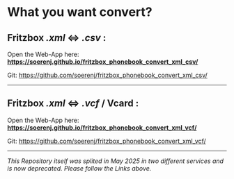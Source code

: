 # What you want convert?

## Fritzbox *.xml* &lt;=> *.csv* :

Open the Web-App here: **<https://soerenj.github.io/fritzbox_phonebook_convert_xml_csv/>**

Git: <https://github.com/soerenj/fritzbox_phonebook_convert_xml_csv/>

-----------------------------------

## Fritzbox *.xml* &lt;=>  *.vcf* / Vcard  :

Open the Web-App here: **<https://soerenj.github.io/fritzbox_phonebook_convert_xml_vcf/>**

Git: <https://github.com/soerenj/fritzbox_phonebook_convert_xml_vcf/>

-----------------------------------

*This Repository itself was splited in May 2025 in two different services and is now deprecated. Please follow the Links above.*
